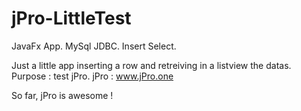 # jPro-LittleTest
JavaFx App. MySql JDBC. Insert Select.

Just a little app inserting a row and retreiving in a listview the datas. Purpose : test jPro. jPro : www.jPro.one

So far, jPro is awesome !
